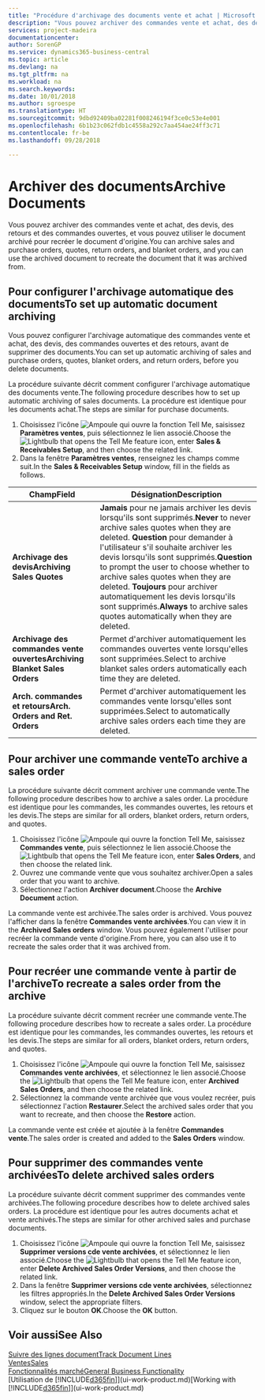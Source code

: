 ```yaml
---
title: "Procédure d'archivage des documents vente et achat | Microsoft Docs"
description: "Vous pouvez archiver des commandes vente et achat, des devis, des retours et des commandes ouvertes, et vous pouvez utiliser le document archivé pour recréer le document d'origine."
services: project-madeira
documentationcenter: 
author: SorenGP
ms.service: dynamics365-business-central
ms.topic: article
ms.devlang: na
ms.tgt_pltfrm: na
ms.workload: na
ms.search.keywords: 
ms.date: 10/01/2018
ms.author: sgroespe
ms.translationtype: HT
ms.sourcegitcommit: 9dbd92409ba02281f008246194f3ce0c53e4e001
ms.openlocfilehash: 6b1b23c062fdb1c4558a292c7aa454ae24ff3c71
ms.contentlocale: fr-be
ms.lasthandoff: 09/28/2018

---
```

# <a name="archive-documents"></a><span data-ttu-id="beb6c-103">Archiver des documents</span><span class="sxs-lookup"><span data-stu-id="beb6c-103">Archive Documents</span></span>
<span data-ttu-id="beb6c-104">Vous pouvez archiver des commandes vente et achat, des devis, des retours et des commandes ouvertes, et vous pouvez utiliser le document archivé pour recréer le document d'origine.</span><span class="sxs-lookup"><span data-stu-id="beb6c-104">You can archive sales and purchase orders, quotes, return orders, and blanket orders, and you can use the archived document to recreate the document that it was archived from.</span></span>

## <a name="to-set-up-automatic-document-archiving"></a><span data-ttu-id="beb6c-105">Pour configurer l'archivage automatique des documents</span><span class="sxs-lookup"><span data-stu-id="beb6c-105">To set up automatic document archiving</span></span>  
<span data-ttu-id="beb6c-106">Vous pouvez configurer l'archivage automatique des commandes vente et achat, des devis, des commandes ouvertes et des retours, avant de supprimer des documents.</span><span class="sxs-lookup"><span data-stu-id="beb6c-106">You can set up automatic archiving of sales and purchase orders, quotes, blanket orders, and return orders, before you delete documents.</span></span>

<span data-ttu-id="beb6c-107">La procédure suivante décrit comment configurer l'archivage automatique des documents vente.</span><span class="sxs-lookup"><span data-stu-id="beb6c-107">The following procedure describes how to set up automatic archiving of sales documents.</span></span> <span data-ttu-id="beb6c-108">La procédure est identique pour les documents achat.</span><span class="sxs-lookup"><span data-stu-id="beb6c-108">The steps are similar for purchase documents.</span></span>
1.  <span data-ttu-id="beb6c-109">Choisissez l'icône ![Ampoule qui ouvre la fonction Tell Me](media/ui-search/search_small.png "Dites-moi ce que vous voulez faire"), saisissez **Paramètres ventes**, puis sélectionnez le lien associé.</span><span class="sxs-lookup"><span data-stu-id="beb6c-109">Choose the ![Lightbulb that opens the Tell Me feature](media/ui-search/search_small.png "Tell me what you want to do") icon, enter **Sales & Receivables Setup**, and then choose the related link.</span></span>
2. <span data-ttu-id="beb6c-110">Dans la fenêtre **Paramètres ventes**, renseignez les champs comme suit.</span><span class="sxs-lookup"><span data-stu-id="beb6c-110">In the **Sales & Receivables Setup** window, fill in the fields as follows.</span></span>

|<span data-ttu-id="beb6c-111">Champ</span><span class="sxs-lookup"><span data-stu-id="beb6c-111">Field</span></span>|<span data-ttu-id="beb6c-112">Désignation</span><span class="sxs-lookup"><span data-stu-id="beb6c-112">Description</span></span>|
|-----|-----------|
|<span data-ttu-id="beb6c-113">**Archivage des devis**</span><span class="sxs-lookup"><span data-stu-id="beb6c-113">**Archiving Sales Quotes**</span></span>|<span data-ttu-id="beb6c-114">**Jamais** pour ne jamais archiver les devis lorsqu'ils sont supprimés.</span><span class="sxs-lookup"><span data-stu-id="beb6c-114">**Never** to never archive sales quotes when they are deleted.</span></span> <span data-ttu-id="beb6c-115">**Question** pour demander à l'utilisateur s'il souhaite archiver les devis lorsqu'ils sont supprimés.</span><span class="sxs-lookup"><span data-stu-id="beb6c-115">**Question** to prompt the user to choose whether to archive sales quotes when they are deleted.</span></span> <span data-ttu-id="beb6c-116">**Toujours** pour archiver automatiquement les devis lorsqu'ils sont supprimés.</span><span class="sxs-lookup"><span data-stu-id="beb6c-116">**Always** to archive sales quotes automatically when they are deleted.</span></span>|
|<span data-ttu-id="beb6c-117">**Archivage des commandes vente ouvertes**</span><span class="sxs-lookup"><span data-stu-id="beb6c-117">**Archiving Blanket Sales Orders**</span></span>|<span data-ttu-id="beb6c-118">Permet d'archiver automatiquement les commandes ouvertes vente lorsqu'elles sont supprimées.</span><span class="sxs-lookup"><span data-stu-id="beb6c-118">Select to archive blanket sales orders automatically each time they are deleted.</span></span>|
|<span data-ttu-id="beb6c-119">**Arch. commandes et retours**</span><span class="sxs-lookup"><span data-stu-id="beb6c-119">**Arch. Orders and Ret. Orders**</span></span>|<span data-ttu-id="beb6c-120">Permet d'archiver automatiquement les commandes vente lorsqu'elles sont supprimées.</span><span class="sxs-lookup"><span data-stu-id="beb6c-120">Select to automatically archive sales orders each time they are deleted.</span></span>|

## <a name="to-archive-a-sales-order"></a><span data-ttu-id="beb6c-121">Pour archiver une commande vente</span><span class="sxs-lookup"><span data-stu-id="beb6c-121">To archive a sales order</span></span>
<span data-ttu-id="beb6c-122">La procédure suivante décrit comment archiver une commande vente.</span><span class="sxs-lookup"><span data-stu-id="beb6c-122">The following procedure describes how to archive a sales order.</span></span> <span data-ttu-id="beb6c-123">La procédure est identique pour les commandes, les commandes ouvertes, les retours et les devis.</span><span class="sxs-lookup"><span data-stu-id="beb6c-123">The steps are similar for all orders, blanket orders, return orders, and quotes.</span></span>

1.  <span data-ttu-id="beb6c-124">Choisissez l'icône ![Ampoule qui ouvre la fonction Tell Me](media/ui-search/search_small.png "Dites-moi ce que vous voulez faire"), saisissez **Commandes vente**, puis sélectionnez le lien associé.</span><span class="sxs-lookup"><span data-stu-id="beb6c-124">Choose the ![Lightbulb that opens the Tell Me feature](media/ui-search/search_small.png "Tell me what you want to do") icon, enter **Sales Orders**, and then choose the related link.</span></span>  
2.  <span data-ttu-id="beb6c-125">Ouvrez une commande vente que vous souhaitez archiver.</span><span class="sxs-lookup"><span data-stu-id="beb6c-125">Open a sales order that you want to archive.</span></span>  
3.  <span data-ttu-id="beb6c-126">Sélectionnez l'action **Archiver document**.</span><span class="sxs-lookup"><span data-stu-id="beb6c-126">Choose the **Archive Document** action.</span></span>

<span data-ttu-id="beb6c-127">La commande vente est archivée.</span><span class="sxs-lookup"><span data-stu-id="beb6c-127">The sales order is archived.</span></span> <span data-ttu-id="beb6c-128">Vous pouvez l'afficher dans la fenêtre **Commandes vente archivées**.</span><span class="sxs-lookup"><span data-stu-id="beb6c-128">You can view it in the **Archived Sales orders** window.</span></span> <span data-ttu-id="beb6c-129">Vous pouvez également l'utiliser pour recréer la commande vente d'origine.</span><span class="sxs-lookup"><span data-stu-id="beb6c-129">From here, you can also use it to recreate the sales order that it was archived from.</span></span>

## <a name="to-recreate-a-sales-order-from-the-archive"></a><span data-ttu-id="beb6c-130">Pour recréer une commande vente à partir de l'archive</span><span class="sxs-lookup"><span data-stu-id="beb6c-130">To recreate a sales order from the archive</span></span>
<span data-ttu-id="beb6c-131">La procédure suivante décrit comment recréer une commande vente.</span><span class="sxs-lookup"><span data-stu-id="beb6c-131">The following procedure describes how to recreate a sales order.</span></span> <span data-ttu-id="beb6c-132">La procédure est identique pour les commandes, les commandes ouvertes, les retours et les devis.</span><span class="sxs-lookup"><span data-stu-id="beb6c-132">The steps are similar for all orders, blanket orders, return orders, and quotes.</span></span>

1.  <span data-ttu-id="beb6c-133">Choisissez l'icône ![Ampoule qui ouvre la fonction Tell Me](media/ui-search/search_small.png "Dites-moi ce que vous voulez faire"), saisissez **Commandes vente archivées**, et sélectionnez le lien associé.</span><span class="sxs-lookup"><span data-stu-id="beb6c-133">Choose the ![Lightbulb that opens the Tell Me feature](media/ui-search/search_small.png "Tell me what you want to do") icon, enter **Archived Sales Orders**, and then choose the related link.</span></span>
2.  <span data-ttu-id="beb6c-134">Sélectionnez la commande vente archivée que vous voulez recréer, puis sélectionnez l'action **Restaurer**.</span><span class="sxs-lookup"><span data-stu-id="beb6c-134">Select the archived sales order that you want to recreate, and then choose the **Restore** action.</span></span>  

<span data-ttu-id="beb6c-135">La commande vente est créée et ajoutée à la fenêtre **Commandes vente**.</span><span class="sxs-lookup"><span data-stu-id="beb6c-135">The sales order is created and added to the **Sales Orders** window.</span></span>

## <a name="to-delete-archived-sales-orders"></a><span data-ttu-id="beb6c-136">Pour supprimer des commandes vente archivées</span><span class="sxs-lookup"><span data-stu-id="beb6c-136">To delete archived sales orders</span></span>
<span data-ttu-id="beb6c-137">La procédure suivante décrit comment supprimer des commandes vente archivées.</span><span class="sxs-lookup"><span data-stu-id="beb6c-137">The following procedure describes how to delete archived sales orders.</span></span> <span data-ttu-id="beb6c-138">La procédure est identique pour les autres documents achat et vente archivés.</span><span class="sxs-lookup"><span data-stu-id="beb6c-138">The steps are similar for other archived sales and purchase documents.</span></span>

1.  <span data-ttu-id="beb6c-139">Choisissez l'icône ![Ampoule qui ouvre la fonction Tell Me](media/ui-search/search_small.png "Dites-moi ce que vous voulez faire"), saisissez **Supprimer versions cde vente archivées**, et sélectionnez le lien associé.</span><span class="sxs-lookup"><span data-stu-id="beb6c-139">Choose the ![Lightbulb that opens the Tell Me feature](media/ui-search/search_small.png "Tell me what you want to do") icon, enter **Delete Archived Sales Order Versions**, and then choose the related link.</span></span>  
2.  <span data-ttu-id="beb6c-140">Dans la fenêtre **Supprimer versions cde vente archivées**, sélectionnez les filtres appropriés.</span><span class="sxs-lookup"><span data-stu-id="beb6c-140">In the **Delete Archived Sales Order Versions** window, select the appropriate filters.</span></span>  
3.  <span data-ttu-id="beb6c-141">Cliquez sur le bouton **OK**.</span><span class="sxs-lookup"><span data-stu-id="beb6c-141">Choose the **OK** button.</span></span>

## <a name="see-also"></a><span data-ttu-id="beb6c-142">Voir aussi</span><span class="sxs-lookup"><span data-stu-id="beb6c-142">See Also</span></span>
[<span data-ttu-id="beb6c-143">Suivre des lignes document</span><span class="sxs-lookup"><span data-stu-id="beb6c-143">Track Document Lines</span></span>](across-how-to-track-document-lines.md)  
[<span data-ttu-id="beb6c-144">Ventes</span><span class="sxs-lookup"><span data-stu-id="beb6c-144">Sales</span></span>](sales-manage-sales.md)  
[<span data-ttu-id="beb6c-145">Fonctionnalités marché</span><span class="sxs-lookup"><span data-stu-id="beb6c-145">General Business Functionality</span></span>](ui-across-business-areas.md)  
<span data-ttu-id="beb6c-146">[Utilisation de [!INCLUDE[d365fin](includes/d365fin_md.md)]](ui-work-product.md)</span><span class="sxs-lookup"><span data-stu-id="beb6c-146">[Working with [!INCLUDE[d365fin](includes/d365fin_md.md)]](ui-work-product.md)</span></span>

